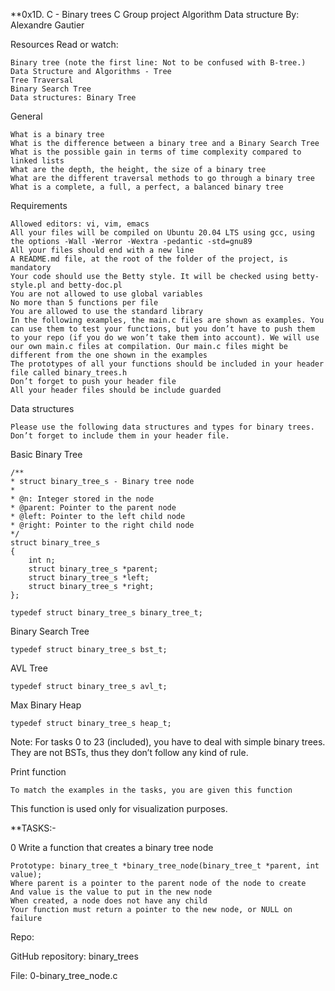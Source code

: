 **0x1D. C - Binary trees
C
Group project
Algorithm
Data structure
 By: Alexandre Gautier


Resources
Read or watch:

	Binary tree (note the first line: Not to be confused with B-tree.)
	Data Structure and Algorithms - Tree
	Tree Traversal
	Binary Search Tree
	Data structures: Binary Tree

General

	What is a binary tree
	What is the difference between a binary tree and a Binary Search Tree
	What is the possible gain in terms of time complexity compared to linked lists
	What are the depth, the height, the size of a binary tree
	What are the different traversal methods to go through a binary tree
	What is a complete, a full, a perfect, a balanced binary tree

Requirements

	Allowed editors: vi, vim, emacs
	All your files will be compiled on Ubuntu 20.04 LTS using gcc, using the options -Wall -Werror -Wextra -pedantic -std=gnu89
	All your files should end with a new line
	A README.md file, at the root of the folder of the project, is mandatory
	Your code should use the Betty style. It will be checked using betty-style.pl and betty-doc.pl
	You are not allowed to use global variables
	No more than 5 functions per file
	You are allowed to use the standard library
	In the following examples, the main.c files are shown as examples. You can use them to test your functions, but you don’t have to push them to your repo (if you do we won’t take them into account). We will use our own main.c files at compilation. Our main.c files might be different from the one shown in the examples
	The prototypes of all your functions should be included in your header file called binary_trees.h
	Don’t forget to push your header file
	All your header files should be include guarded

Data structures
	
	Please use the following data structures and types for binary trees. Don’t forget to include them in your header file.


Basic Binary Tree

	/**
	* struct binary_tree_s - Binary tree node
	*
	* @n: Integer stored in the node
	* @parent: Pointer to the parent node
	* @left: Pointer to the left child node
	* @right: Pointer to the right child node
	*/
	struct binary_tree_s
	{
	    int n;
	    struct binary_tree_s *parent;
	    struct binary_tree_s *left;
	    struct binary_tree_s *right;
	};

	typedef struct binary_tree_s binary_tree_t;


Binary Search Tree
	
	typedef struct binary_tree_s bst_t;

AVL Tree

	typedef struct binary_tree_s avl_t;

Max Binary Heap

	typedef struct binary_tree_s heap_t;

Note: For tasks 0 to 23 (included), you have to deal with simple binary trees. They are not BSTs, thus they don’t follow any kind of rule.

Print function

	To match the examples in the tasks, you are given this function

This function is used only for visualization purposes.


**TASKS:-

0 Write a function that creates a binary tree node

	Prototype: binary_tree_t *binary_tree_node(binary_tree_t *parent, int value);
	Where parent is a pointer to the parent node of the node to create
	And value is the value to put in the new node
	When created, a node does not have any child
	Your function must return a pointer to the new node, or NULL on failure

Repo:

GitHub repository: binary_trees

File: 0-binary_tree_node.c
